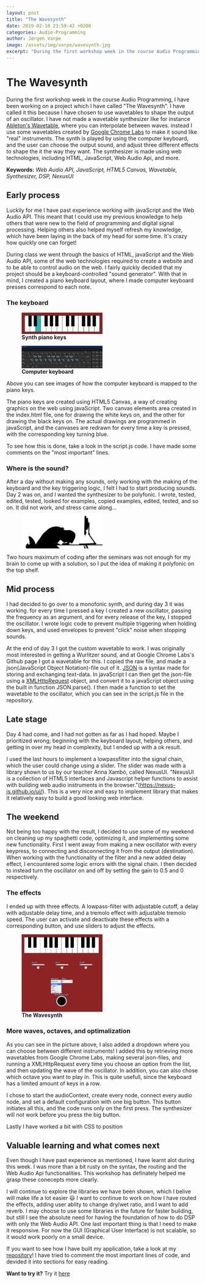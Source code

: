 ```yaml
---
layout: post
title: "The Wavesynth"
date: 2019-02-10 23:59:42 +0200
categories: Audio-Programming
author: Jørgen Varpe
image: /assets/img/varpe/wavesynth.jpg
excerpt: "During the first workshop week in the course Audio Programming, I have been working on a project which I have called "The Wavesynth". I have called it this because I have chosen to use wavetables to shape the output of an oscillator. I have not made a wavetable synthesizer like for instance <a href="https://www.ableton.com/en/packs/wavetable/" target="_blank">Ableton's Wavetable</a>, where you can interpolate between waves. instead I use some wavetables created by <a href="https://github.com/GoogleChromeLabs/web-audio-samples/tree/gh-pages/samples/audio/wave-tables" target="_blank">Google Chrome Labs</a> to make it sound like "real" instruments. The synth is played by using the computer keyboard, and the user can choose the output sound, and adjust three different effects to shape the it the way they want. The synthesizer is made using web technologies, including HTML, JavaScript, Web Audio Api, and more."
---
```


# The Wavesynth

During the first workshop week in the course Audio Programming, I have been working on a project which I have called "The Wavesynth". I have called it this because I have chosen to use wavetables to shape the output of an oscillator. I have not made a wavetable synthesizer like for instance <a href="https://www.ableton.com/en/packs/wavetable/" target="_blank">Ableton's Wavetable</a>, where you can interpolate between waves. instead I use some wavetables created by <a href="https://github.com/GoogleChromeLabs/web-audio-samples/tree/gh-pages/samples/audio/wave-tables" target="_blank">Google Chrome Labs</a> to make it sound like "real" instruments. The synth is played by using the computer keyboard, and the user can choose the output sound, and adjust three different effects to shape the it the way they want. The synthesizer is made using web technologies, including HTML, JavaScript, Web Audio Api, and more.

__Keywords:__ _Web Audio API, JavaScript, HTML5 Canvas, Wavetable, Synthesizer, DSP, NexusUI_

## Early process

Luckily for me I have past experience working with javaScript and the Web Audio API. This meant that I could use my previous knowledge to help others that were new to the field of programming and digital signal processing. Helping others also helped myself refresh my knowledge, which have been laying in the back of my head for some time. It's crazy how quickly one can forget!

During class we went through the basics of HTML, javaScript and the Web Audio API, some of the web technologies required to create a website and to be able to control audio on the web. I fairly quickly decided that my project should be a keyboard-controlled "sound generator". With that in mind, I created a piano keyboard layout, where I made computer keyboard presses correspond to each note.

### The keyboard

<figure>
  <img src="/assets/img/varpe/keyboard.jpg" alt="synth piano keys" width="50%" align="middle"/>
  <figcaption><strong>Synth piano keys</strong></figcaption>
</figure>

<figure>
  <img src="/assets/img/varpe/tast.PNG" alt="computer keyboard" width="50%" align="middle"/>
  <figcaption><strong>Computer keyboard</strong></figcaption>
</figure>

Above you can see images of how the computer keyboard is mapped to the piano keys.

The piano keys are created using HTML5 Canvas, a way of creating graphics on the web using javaScript. Two canvas elements area created in the index.html file, one for drawing the white keys on, and the other for drawing the black keys on. The actual drawings are programmed in javaScript, and the canvases are redrawn for every time a key is pressed, with the corresponding key turning blue.

To see how this is done, take a look in the script.js code. I have made some comments on the "most important" lines.

### Where is the sound?

After a day without making any sounds, only working with the making of the keyboard and the key triggering logic, I felt I had to start producing sounds. Day 2 was on, and I wanted the synthesizer to be polyfonic. I wrote, tested, edited, tested, looked for examples, copied examples, edited, tested, and so on. It did not work, and stress came along...

<figure>
  <img src="/assets/img/varpe/codeStress.jpg" alt="Stressed out by code" width="50%" align="middle"/>
  <figcaption></figcaption>
</figure>

Two hours maximum of coding after the seminars was not enough for my brain to come up with a solution, so I put the idea of making it polyfonic on the top shelf.

## Mid process

I had decided to go over to a monofonic synth, and during day 3 it was working. for every time I pressed a key I created a new oscillator, passing the frequency as an argument, and for every release of the key, I stopped the oscillator. I wrote logic code to prevent multiple triggering when holding down keys, and used envelopes to prevent "click" noise when stopping sounds.

At the end of day 3 I got the custom wavetable to work. I was originally most interested in getting a Wurlitzer sound, and at Google Chrome Labs's Github page I got a wavetable for this. I copied the raw file, and made a json(JavaScript Object Notation)-file out of it. <a href="https://www.w3schools.com/js/js_json_intro.asp" target="_blank">JSON</a> is a syntax made for storing and exchanging text-data. In javaScript I can then get the json-file using a <a href="https://www.w3schools.com/xml/xml_http.asp" target="_blank">XMLHttpRequest</a> object, and convert it to a javaScript object using the built in function JSON.parse(). I then made a function to set the wavetable to the oscillator, which you can see in the script.js file in the repository.

## Late stage

Day 4 had come, and I had not gotten as far as I had hoped. Maybe I prioritized wrong; beginning with the keyboard layout, helping others, and getting in over my head in complexity, but I ended up with a ok result.

I used the last hours to implement a lowpassfilter into the signal chain, which the user could change using a slider. The slider was made with a library shown to us by our teacher Anna Xambó, called NexusUI. "NexusUI is a collection of HTML5 interfaces and Javascript helper functions to assist with building web audio instruments in the browser."(https://nexus-js.github.io/ui/). This is a very nice and easy to implement library that makes it relatively easy to build a good looking web interface.

## The weekend

Not being too happy with the result, I decided to use some of my weekend on cleaning up my spaghetti code, optimizing it, and implementing some new functionality. First I went away from making a new oscillator with every keypress, to connecting and disconnecting it from the output (destination). When working with the functionality of the filter and a new added delay effect, I encountered some logic errors with the signal chain. I then decided to instead turn the oscillator on and off by setting the gain to 0.5 and 0 respectively.

### The effects

I ended up with three effects. A lowpass-filter with adjustable cutoff, a delay with adjustable delay time, and a tremolo effect with adjustable tremolo speed. The user can activate and deactivate these effects with a corresponding button, and use sliders to adjust the effects.

<figure>
  <img src="/assets/img/varpe/dropdown.PNG" alt="The Wavesynth" width="50%" align="middle"/>
  <figcaption><strong>The Wavesynth</strong></figcaption>
</figure>

### More waves, octaves, and optimalization

As you can see in the picture above, I also added a dropdown where you can choose between different instruments! I added this by retrieving more wavetables from Google Chrome Labs, making several json-files, and running a XMLHttpRequest every time you choose an option from the list, and then updating the wave of the oscillator. In addition, you can also chose which octave you want to play in. This is quite usefull, since the keyboard has a limited amount of keys in a row.

I chose to start the audioContext, create every node, connect every audio node, and set a default configuration with one big button. This button initiates all this, and the code runs only on the first press. The synthesizer will not work before you press the big button.

Lastly I have worked a bit with CSS to position

## Valuable learning and what comes next

Even though I have past experience as mentioned, I have learnt alot during this week. I was more than a bit rusty on the syntax, the routing and the Web Audio Api functionalities. This workshop has definately helped me grasp these conecepts more clearly.

I will continue to explore the libraries we have been shown, which I belive will make life a lot easier :smiley: I want to continue to work on how I have routed the effects, adding user ablity to change dry/wet ratio, and I want to add reverb. I may choose to use some libraries in the future for faster building, but still I see the absolute need for having the foundation of how to do DSP with only the Web Audio API. One last important thing is that I need to make it responsive. For now the GUI (Graphical User Interface) is not scalable, so it would work poorly on a small device.

If you want to see how I have built my application, take a look at my <a href="https://github.com/MeltingPlanet/miniProj" target="_blank">repository</a>! I have tried to comment the most important lines of code, and devided it into sections for easy reading.

__Want to try it?__ Try it <a href="http://folk.ntnu.no/jorgennv/miniProject/" target="_blank">here</a>
